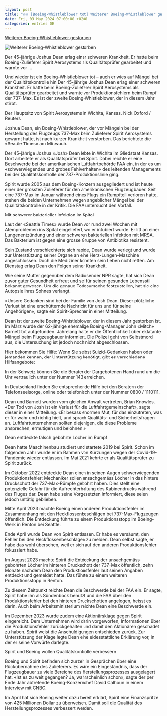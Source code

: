 ```yaml
---
layout: post
title: "🔥🔥 [Boeing-Whistleblower tot] Weiterer Boeing-Whistleblower gestorben"
date: Fri, 03 May 2024 07:00:00 +0200
categories: entries DE
---
```

[Weiterer Boeing-Whistleblower gestorben](https://www.nzz.ch/panorama/weiterer-boeing-whistleblower-gestorben-ld.1828988)

![Weiterer Boeing-Whistleblower gestorben](https://img.nzz.ch/2024/05/02/05f9c4e7-51da-450a-9542-817e4c065824.jpeg?width=1200&height=675&fit=bound&quality=75&auto=webp&crop=5678,3194,x0,y296&wmark=nzz)

Der 45-jährige Joshua Dean erlag einer schweren Krankheit. Er hatte beim Boeing-Zulieferer Spirit Aerosystems als Qualitätsprüfer gearbeitet und warnte vor ...

Und wieder ist ein Boeing-Whistleblower tot – auch er wies auf Mängel bei der Qualitätskontrolle hin Der 45-jährige Joshua Dean erlag einer schweren Krankheit. Er hatte beim Boeing-Zulieferer Spirit Aerosystems als Qualitätsprüfer gearbeitet und warnte vor Produktionsfehlern beim Rumpf der 737-Max. Es ist der zweite Boeing-Whistleblower, der in diesem Jahr stirbt.

Der Hauptsitz von Spirit Aerosystems in Wichita, Kansas. Nick Oxford / Reuters

Joshua Dean, ein Boeing-Whistleblower, der vor Mängeln bei der Herstellung des Flugzeugs 737-Max beim Zulieferer Spirit Aerosystems gewarnt hatte, ist nach kurzer Krankheit verstorben. Das berichtete die «Seattle Times» am Mittwoch.

Der 45-jährige Joshua «Josh» Dean lebte in Wichita im Gliedstaat Kansas. Dort arbeitete er als Qualitätsprüfer bei Spirit. Dabei reichte er eine Beschwerde bei der amerikanischen Luftfahrtbehörde FAA ein, in der es um «schwerwiegendes und grobes Fehlverhalten» des leitenden Managements bei der Qualitätskontrolle der 737-Produktionslinie ging.

Spirit wurde 2005 aus dem Boeing-Konzern ausgegliedert und ist heute einer der grössten Zulieferer für den amerikanischen Flugzeugbauer. Seit eine 737-Max im Januar während eines Flugs ein Rumpfteil verloren hatte, stehen die beiden Unternehmen wegen angeblicher Mängel bei der Qualitätskontrolle in der Kritik. Die FAA untersucht den Vorfall.

Mit schwerer bakterieller Infektion im Spital

Laut der «Seattle Times» wurde Dean vor rund zwei Wochen mit Atemproblemen ins Spital eingeliefert, wo er intubiert wurde. Er litt an einer Lungenentzündung und einer schweren bakteriellen Infektion mit MRSA. Das Bakterium ist gegen eine grosse Gruppe von Antibiotika resistent.

Sein Zustand verschlechterte sich rapide, Dean wurde verlegt und wurde zur Unterstützung seiner Organe an eine Herz-Lungen-Maschine angeschlossen. Doch die Mediziner konnten sein Leben nicht retten. Am Dienstag erlag Dean den Folgen seiner Krankheit.

Wie seine Mutter gegenüber dem Radiosender NPR sagte, hat sich Dean zuvor guter Gesundheit erfreut und sei für seinen gesunden Lebensstil bekannt gewesen. Um die genaue Todesursache festzustellen, hat sie eine Autopsie ihres Sohnes verlangt.

«Unsere Gedanken sind bei der Familie von Josh Dean. Dieser plötzliche Verlust ist eine erschütternde Nachricht für uns und für seine Angehörigen», sagte ein Spirit-Sprecher in einer Mitteilung.

Dean ist der zweite Boeing-Whistleblower, der in diesem Jahr gestorben ist. Im März wurde der 62-jährige ehemalige Boeing-Manager John «Mitch» Barnett tot aufgefunden. Jahrelang hatte er die Öffentlichkeit über eklatante Mängel beim Flugzeugbauer informiert. Die Polizei geht von Selbstmord aus, die Untersuchung ist jedoch noch nicht abgeschlossen.

Hier bekommen Sie Hilfe: Wenn Sie selbst Suizid-Gedanken haben oder jemanden kennen, der Unterstützung benötigt, gibt es verschiedene Hilfsangebote:

In der Schweiz können Sie die Berater der Dargebotenen Hand rund um die Uhr vertraulich unter der Nummer 143 erreichen.

In Deutschland finden Sie entsprechende Hilfe bei den Beratern der Telefonseelsorge, online oder telefonisch unter der Nummer 0800 / 1110111.

Dean und Barnett wurden vom gleichen Anwalt vertreten, Brian Knowles. «Der Tod von Josh ist ein Verlust für die Luftfahrtgemeinschaft», sagte dieser in einer Mitteilung. «Er besass enormen Mut, für das einzutreten, was er für wahr und richtig hielt, und sprach Qualitäts- und Sicherheitsfragen an. Luftfahrtunternehmen sollten diejenigen, die diese Probleme ansprechen, ermutigen und belohnen.»

Dean entdeckte falsch gebohrte Löcher im Rumpf

Dean hatte Maschinenbau studiert und startete 2019 bei Spirit. Schon im folgenden Jahr wurde er im Rahmen von Kürzungen wegen der Covid-19-Pandemie wieder entlassen. Im Mai 2021 kehrte er als Qualitätsprüfer zu Spirit zurück.

Im Oktober 2022 entdeckte Dean einen in seinen Augen schwerwiegenden Produktionsfehler: Mechaniker sollen unsachgemäss Löcher in das hintere Druckschott der 737-Max-Rümpfe gebohrt haben. Dies stellt eine potenzielle Gefahr für die Aufrechterhaltung des Kabinendrucks während des Fluges dar. Dean habe seine Vorgesetzten informiert, diese seien jedoch untätig geblieben.

Mitte April 2023 machte Boeing einen anderen Produktionsfehler im Zusammenhang mit den Heckflossenbeschlägen bei 737-Max-Flugzeugen öffentlich. Die Entdeckung führte zu einem Produktionsstopp im Boeing-Werk in Renton bei Seattle.

Ende April wurde Dean von Spirit entlassen. Er habe es versäumt, den Fehler bei den Heckflossenbeschlägen zu melden. Dean selbst sagte, er habe das wohl übersehen, weil er sich auf den anderen Produktionsfehler fokussiert habe.

Im August 2023 machte Spirit die Entdeckung der unsachgemäss gebohrten Löcher im hinteren Druckschott der 737-Max öffentlich, zehn Monate nachdem Dean den Produktionsfehler laut seinen Angaben entdeckt und gemeldet hatte. Das führte zu einem weiteren Produktionsstopp in Renton.

Zu diesem Zeitpunkt reichte Dean die Beschwerde bei der FAA ein. Er sagte, Spirit habe ihn als Sündenbock benutzt und die FAA über den Produktionsfehler bei den hinteren Druckschotten angelogen, heisst es darin. Auch beim Arbeitsministerium reichte Dean eine Beschwerde ein.

Im Dezember 2023 wurde zudem eine Aktionärsklage gegen Spirit eingereicht. Dem Unternehmen wird darin vorgeworfen, Informationen über die Produktionsfehler zurückgehalten und damit den Aktionären geschadet zu haben. Spirit weist die Anschuldigungen entschieden zurück. Zur Unterstützung der Klage legte Dean eine eidesstattliche Erklärung vor, in der er seine Vorwürfe darlegte.

Spirit und Boeing wollen Qualitätskontrolle verbessern

Boeing und Spirit befinden sich zurzeit in Gesprächen über eine Rückübernahme des Zulieferers. Es wäre ein Eingeständnis, dass der Flugzeugbauer zu viele Bereiche des Herstellungsprozesses ausgelagert hat. «Ist es zu weit gegangen? Ja, wahrscheinlich schon», sagte der per Ende Jahr abtretende Boeing-Konzernchef David Calhoun in einem Interview mit CNBC.

Im April hat sich Boeing weiter dazu bereit erklärt, Spirit eine Finanzspritze von 425 Millionen Dollar zu überweisen. Damit soll die Qualität des Herstellungsprozesses verbessert werden.

